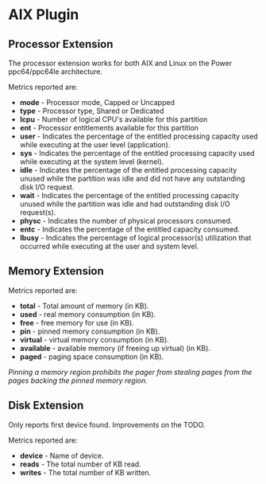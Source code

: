 # AIX Plugin

## Processor Extension

The processor extension works for both AIX and Linux on the Power ppc64/ppc64le architecture.

Metrics reported are:

- **mode** - Processor mode, Capped or Uncapped 
- **type** - Processor type, Shared or Dedicated
- **lcpu** - Number of logical CPU's available for this partition
- **ent** - Processor entitlements available for this partition
- **user** - Indicates the percentage of the entitled processing capacity used while executing at the user level (application).
- **sys** - Indicates the percentage of the entitled processing capacity used while executing at the system level (kernel).
- **idle** - Indicates the percentage of the entitled processing capacity unused while the partition was idle and did not have any outstanding disk I/O request. 
- **wait** - Indicates the percentage of the entitled processing capacity unused while the partition was idle and had outstanding disk I/O request(s). 
- **physc** - Indicates the number of physical processors consumed.
- **entc** - Indicates the percentage of the entitled capacity consumed.
- **lbusy** - Indicates the percentage of logical processor(s) utilization that occurred while executing at the user and system level. 


## Memory Extension

Metrics reported are:

- **total** - Total amount of memory (in KB).
- **used** - real memory consumption (in KB).
- **free** - free memory for use (in KB).
- **pin** - pinned memory consumption (in KB).
- **virtual** - virtual memory consumption (in KB).
- **available** - available memory (if freeing up virtual) (in KB).
- **paged** -  paging space consumption (in KB).

*Pinning a memory region prohibits the pager from stealing pages from the pages backing the pinned memory region.*

## Disk Extension

Only reports first device found. Improvements on the TODO.

Metrics reported are:

- **device** - Name of device.
- **reads** - The total number of KB read.
- **writes** - The total number of KB written.
